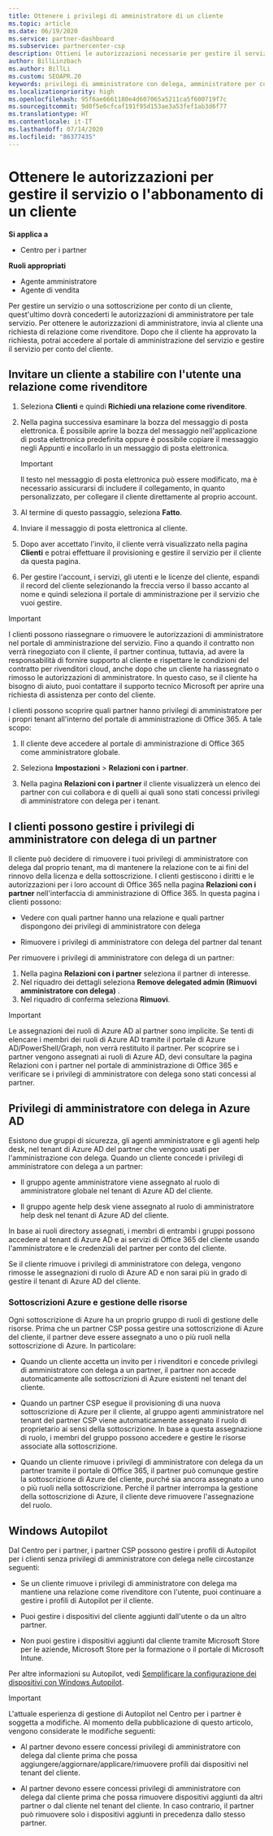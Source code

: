 ```yaml
---
title: Ottenere i privilegi di amministratore di un cliente
ms.topic: article
ms.date: 06/19/2020
ms.service: partner-dashboard
ms.subservice: partnercenter-csp
description: Ottieni le autorizzazioni necessarie per gestire il servizio o l'abbonamento di un cliente per suo conto. Scopri come sono concesse, revocate e gestite le autorizzazioni.
author: BillLinzbach
ms.author: BillLi
ms.custom: SEOAPR.20
keywords: privilegi di amministratore con delega, amministratore per conto terzi, rimuovere i privilegi
ms.localizationpriority: high
ms.openlocfilehash: 95f6ae6661180e4d607065a5211ca5f600719f7c
ms.sourcegitcommit: 9d0f5e6cfcaf191f95d153ae3a53fef1ab3d6f77
ms.translationtype: HT
ms.contentlocale: it-IT
ms.lasthandoff: 07/14/2020
ms.locfileid: "86377435"
---
```

# <a name="obtain-permissions-to-manage-a-customers-service-or-subscription"></a>Ottenere le autorizzazioni per gestire il servizio o l'abbonamento di un cliente

**Si applica a**

- Centro per i partner

**Ruoli appropriati**

- Agente amministratore
- Agente di vendita

Per gestire un servizio o una sottoscrizione per conto di un cliente, quest'ultimo dovrà concederti le autorizzazioni di amministratore per tale servizio. Per ottenere le autorizzazioni di amministratore, invia al cliente una richiesta di relazione come rivenditore. Dopo che il cliente ha approvato la richiesta, potrai accedere al portale di amministrazione del servizio e gestire il servizio per conto del cliente. 

## <a name="invite-a-customer-to-establish-a-reseller-relationship-with-you"></a>Invitare un cliente a stabilire con l'utente una relazione come rivenditore

1.  Seleziona **Clienti** e quindi **Richiedi una relazione come rivenditore**.

2.  Nella pagina successiva esaminare la bozza del messaggio di posta elettronica. È possibile aprire la bozza del messaggio nell'applicazione di posta elettronica predefinita oppure è possibile copiare il messaggio negli Appunti e incollarlo in un messaggio di posta elettronica. 

    >[!IMPORTANT]
    >Il testo nel messaggio di posta elettronica può essere modificato, ma è necessario assicurarsi di includere il collegamento, in quanto personalizzato, per collegare il cliente direttamente al proprio account. 
    
3.  Al termine di questo passaggio, seleziona **Fatto**.

4.  Inviare il messaggio di posta elettronica al cliente.

5.  Dopo aver accettato l'invito, il cliente verrà visualizzato nella pagina **Clienti** e potrai effettuare il provisioning e gestire il servizio per il cliente da questa pagina.

6.  Per gestire l'account, i servizi, gli utenti e le licenze del cliente, espandi il record del cliente selezionando la freccia verso il basso accanto al nome e quindi seleziona il portale di amministrazione per il servizio che vuoi gestire.

>[!IMPORTANT]  
>I clienti possono riassegnare o rimuovere le autorizzazioni di amministratore nel portale di amministrazione del servizio. Fino a quando il contratto non verrà rinegoziato con il cliente, il partner continua, tuttavia, ad avere la responsabilità di fornire supporto al cliente e rispettare le condizioni del contratto per rivenditori cloud, anche dopo che un cliente ha riassegnato o rimosso le autorizzazioni di amministratore. In questo caso, se il cliente ha bisogno di aiuto, puoi contattare il supporto tecnico Microsoft per aprire una richiesta di assistenza per conto del cliente.

I clienti possono scoprire quali partner hanno privilegi di amministratore per i propri tenant all'interno del portale di amministrazione di Office 365. A tale scopo:

1. Il cliente deve accedere al portale di amministrazione di Office 365 come amministratore globale.

2. Seleziona **Impostazioni** > **Relazioni con i partner**.

3. Nella pagina **Relazioni con i partner** il cliente visualizzerà un elenco dei partner con cui collabora e di quelli ai quali sono stati concessi privilegi di amministratore con delega per i tenant.

## <a name="customers-can-manage-a-partners-delegated-admin-privileges"></a>I clienti possono gestire i privilegi di amministratore con delega di un partner 

Il cliente può decidere di rimuovere i tuoi privilegi di amministratore con delega dal proprio tenant, ma di mantenere la relazione con te ai fini del rinnovo della licenza e della sottoscrizione. I clienti gestiscono i diritti e le autorizzazioni per i loro account di Office 365 nella pagina **Relazioni con i partner** nell'interfaccia di amministrazione di Office 365. In questa pagina i clienti possono:

- Vedere con quali partner hanno una relazione e quali partner dispongono dei privilegi di amministratore con delega

- Rimuovere i privilegi di amministratore con delega del partner dal tenant

Per rimuovere i privilegi di amministratore con delega di un partner:

1. Nella pagina **Relazioni con i partner** seleziona il partner di interesse.
2. Nel riquadro dei dettagli seleziona **Remove delegated admin (Rimuovi amministratore con delega)** .
3. Nel riquadro di conferma seleziona **Rimuovi**.

>[!IMPORTANT]  
>Le assegnazioni dei ruoli di Azure AD al partner sono implicite. Se tenti di elencare i membri dei ruoli di Azure AD tramite il portale di Azure AD/PowerShell/Graph, non verrà restituito il partner. Per scoprire se i partner vengono assegnati ai ruoli di Azure AD, devi consultare la pagina Relazioni con i partner nel portale di amministrazione di Office 365 e verificare se i privilegi di amministratore con delega sono stati concessi al partner.

## <a name="delegated-admin-privileges-in-azure-ad"></a>Privilegi di amministratore con delega in Azure AD 

Esistono due gruppi di sicurezza, gli agenti amministratore e gli agenti help desk, nel tenant di Azure AD del partner che vengono usati per l'amministrazione con delega. Quando un cliente concede i privilegi di amministratore con delega a un partner:

- Il gruppo agente amministratore viene assegnato al ruolo di amministratore globale nel tenant di Azure AD del cliente.

- Il gruppo agente help desk viene assegnato al ruolo di amministratore help desk nel tenant di Azure AD del cliente.

In base ai ruoli directory assegnati, i membri di entrambi i gruppi possono accedere al tenant di Azure AD e ai servizi di Office 365 del cliente usando l'amministratore e le credenziali del partner per conto del cliente.

Se il cliente rimuove i privilegi di amministratore con delega, vengono rimosse le assegnazioni di ruolo di Azure AD e non sarai più in grado di gestire il tenant di Azure AD del cliente.

### <a name="azure-subscriptions-and-resource-management"></a>Sottoscrizioni Azure e gestione delle risorse

Ogni sottoscrizione di Azure ha un proprio gruppo di ruoli di gestione delle risorse. Prima che un partner CSP possa gestire una sottoscrizione di Azure del cliente, il partner deve essere assegnato a uno o più ruoli nella sottoscrizione di Azure. In particolare:

- Quando un cliente accetta un invito per i rivenditori e concede privilegi di amministratore con delega a un partner, il partner non accede automaticamente alle sottoscrizioni di Azure esistenti nel tenant del cliente.

- Quando un partner CSP esegue il provisioning di una nuova sottoscrizione di Azure per il cliente, al gruppo agenti amministratore nel tenant del partner CSP viene automaticamente assegnato il ruolo di proprietario ai sensi della sottoscrizione. In base a questa assegnazione di ruolo, i membri del gruppo possono accedere e gestire le risorse associate alla sottoscrizione.

- Quando un cliente rimuove i privilegi di amministratore con delega da un partner tramite il portale di Office 365, il partner può comunque gestire la sottoscrizione di Azure del cliente, purché sia ancora assegnato a uno o più ruoli nella sottoscrizione. Perché il partner interrompa la gestione della sottoscrizione di Azure, il cliente deve rimuovere l'assegnazione del ruolo.

## <a name="windows-autopilot"></a>Windows Autopilot

Dal Centro per i partner, i partner CSP possono gestire i profili di Autopilot per i clienti senza privilegi di amministratore con delega nelle circostanze seguenti: 

- Se un cliente rimuove i privilegi di amministratore con delega ma mantiene una relazione come rivenditore con l'utente, puoi continuare a gestire i profili di Autopilot per il cliente.

- Puoi gestire i dispositivi del cliente aggiunti dall'utente o da un altro partner. 

- Non puoi gestire i dispositivi aggiunti dal cliente tramite Microsoft Store per le aziende, Microsoft Store per la formazione o il portale di Microsoft Intune.

Per altre informazioni su Autopilot, vedi [Semplificare la configurazione dei dispositivi con Windows Autopilot](https://docs.microsoft.com/partner-center/autopilot).

>[!IMPORTANT]  
>L'attuale esperienza di gestione di Autopilot nel Centro per i partner è soggetta a modifiche. Al momento della pubblicazione di questo articolo, vengono considerate le modifiche seguenti:

- Al partner devono essere concessi privilegi di amministratore con delega dal cliente prima che possa aggiungere/aggiornare/applicare/rimuovere profili dai dispositivi nel tenant del cliente.

- Al partner devono essere concessi privilegi di amministratore con delega dal cliente prima che possa rimuovere dispositivi aggiunti da altri partner o dal cliente nel tenant del cliente. In caso contrario, il partner può rimuovere solo i dispositivi aggiunti in precedenza dallo stesso partner.
